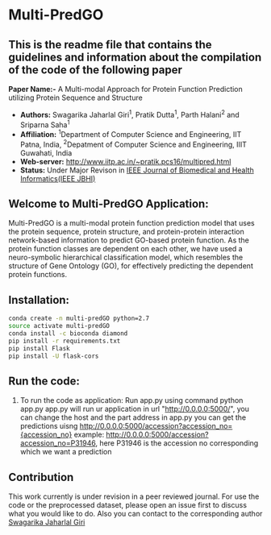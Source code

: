 # Multi-PredGO

## This is the readme file that contains the guidelines and information about the compilation of the code of the following paper

**Paper Name:-** A Multi-modal Approach for Protein Function Prediction utilizing Protein Sequence and Structure

 
- **Authors:** Swagarika Jaharlal Giri<sup>1</sup>, Pratik Dutta<sup>1</sup>, Parth Halani<sup>2</sup> and Sriparna Saha<sup>1</sup>
- **Affiliation:** <sup>1</sup>Department of Computer Science and Engineering, IIT Patna, India, <sup>2</sup>Depatment of Computer Science and Engineering, IIIT Guwahati, India
- **Web-server:** http://www.iitp.ac.in/~pratik.pcs16/multipred.html
- **Status:** Under Major Revison in [IEEE Journal of Biomedical and Health Informatics(IEEE JBHI)](https://jbhi.embs.org/)

## Welcome to Multi-PredGO Application:
Multi-PredGO is a multi-modal protein function prediction model that uses the protein sequence, protein structure, and protein-protein interaction network-based information to predict GO-based protein function. As the protein function classes are dependent on each other, we have used a neuro-symbolic hierarchical classification model, which resembles the structure of Gene Ontology (GO), for effectively predicting the dependent protein functions.

## Installation:
```bash
conda create -n multi-predGO python=2.7
source activate multi-predGO
conda install -c bioconda diamond
pip install -r requirements.txt
pip install Flask
pip install -U flask-cors
```


## Run the code:
1) To run the code as application: 
Run app.py using command python app.py
app.py will run ur application  in url "http://0.0.0.0:5000/", you can change the host and the part address in app.py
you can get the predictions uisng  http://0.0.0.0:5000/accession?accession_no={accession_no}
example:  http://0.0.0.0:5000/accession?accession_no=P31946, here P31946 is the accession no corresponding which we want a prediction


## Contribution
This work currently is under revision in a peer reviewed journal. For use the code or the preprocessed dataset, please open an issue first to discuss what you would like to do. Also you can contact to the corresponding author [Swagarika Jaharlal Giri](swagarika95@gmail.com) 



